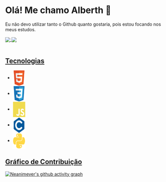 # Olá! Me chamo Alberth 👋
Eu não devo utilizar tanto o Github quanto gostaria, pois estou focando nos meus estudos.
<br/>

<div>
    <a href="https://github.com/Neanimever">
    <img width="50%" align="center" src="https://github-readme-stats-sigma-five.vercel.app/api?username=Neanimever&show_icons=true&count_private=true&bg_color=000&title_color=48e91c&text_color=fff&icon_color=gold&hide_border=true" />
    <img width="42%" align="center" src="https://github-readme-stats-sjxn-git-master-neanimever.vercel.app//api/top-langs/?username=Neanimever&layout=compact&bg_color=000&text_color=fff&title_color=48e91c&hide_border=true&count-private=true&hide=html,css" />
</div>

<br />

## Tecnologias
<div>
    <ul>
        <li>    
            <img align="center" alt="HTML" height="50" width="40" src="https://raw.githubusercontent.com/devicons/devicon/master/icons/html5/html5-original.svg">
        </li>
        <li>
            <img align="center" alt="CSS" height="50" width="40" src="https://raw.githubusercontent.com/devicons/devicon/master/icons/css3/css3-original.svg">
        </li>
        <li>
            <img align="center" alt="JavaScript" height="50" width="40" src="https://raw.githubusercontent.com/devicons/devicon/master/icons/javascript/javascript-plain.svg">
        </li>
        <li>
            <img align="center" alt="C" height="50" width="40" src="https://raw.githubusercontent.com/devicons/devicon/master/icons/c/c-plain.svg">
        </li>
        <li>
            <img align="center" alt="Python" height="50" width="40" src="https://raw.githubusercontent.com/devicons/devicon/master/icons/python/python-plain.svg">
        </li>
    </ul>
</div>

## Gráfico de Contribuição
[![Neanimever's github activity graph](https://github-readme-activity-graph.vercel.app/graph?username=Neanimever&bg_color=000000&color=4be91c&line=4be91c&point=ffffff&area=true&hide_border=true)](https://github.com/ashutosh00710/github-readme-activity-graph)
